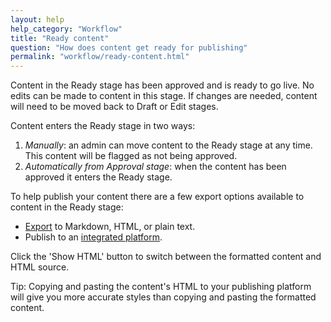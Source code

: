 ```yaml
---
layout: help
help_category: "Workflow"
title: "Ready content"
question: "How does content get ready for publishing"
permalink: "workflow/ready-content.html"
---
```


Content in the Ready stage has been approved and is ready to go live. No
edits can be made to content in this stage. If changes are needed,
content will need to be moved back to Draft or Edit stages.

Content enters the Ready stage in two ways:

1.  *Manually*\: an admin can move content to the
    Ready stage at any time. This content will be flagged as not being
    approved.
2.  *Automatically from Approval stage*\: when the content has been
    approved it enters the Ready stage.

To help publish your content there are a few export options available to
content in the Ready stage:

* [Export](/help/content/export-content.html) to Markdown, HTML, or plain text.
* Publish to an [integrated platform](/help/integrations/).

Click the \'Show HTML\' button to switch between the formatted content and HTML source.

Tip: Copying and pasting the content\'s HTML to your publishing platform
will give you more accurate styles than copying and pasting the
formatted content.
